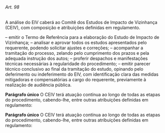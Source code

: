 
###### Art. 98
A análise do EIV caberá ao Comitê dos Estudos de Impacto de Vizinhança (CEIV), com composição e atribuições definidas em regulamento.

– emitir o Termo de Referência para a elaboração do Estudo de Impacto de Vizinhança;
– analisar e aprovar todos os estudos apresentados pelo requerente, podendo solicitar ajustes e correções;
– acompanhar a tramitação do processo, zelando pelo cumprimento dos prazos e pela adequada instrução dos autos;
– proferir despachos e manifestações técnicas necessárias à regularidade do procedimento;
– emitir parecer técnico conclusivo ao final da tramitação do estudo, opinando pelo deferimento ou indeferimento do EIV, com identificação clara das medidas mitigadoras e compensatórias a cargo do requerente, previamente à realização de audiência pública.

**Parágrafo único** O CEIV terá atuação contínua ao longo de todas as etapas do procedimento, cabendo-lhe, entre outras atribuições definidas em regulamento:

**Parágrafo único** O CEIV terá atuação contínua ao longo de todas as etapas do procedimento, cabendo-lhe, entre outras atribuições definidas em regulamento:
